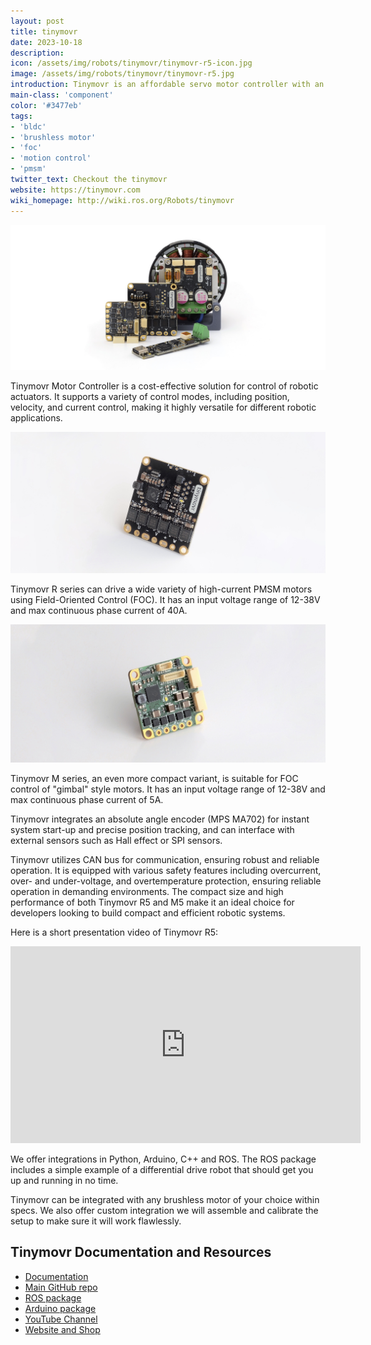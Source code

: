 ```yaml
---
layout: post
title: tinymovr
date: 2023-10-18
description:
icon: /assets/img/robots/tinymovr/tinymovr-r5-icon.jpg
image: /assets/img/robots/tinymovr/tinymovr-r5.jpg
introduction: Tinymovr is an affordable servo motor controller with an embedded angle sensor. It enables trajectory, position, velocity and torque control using Field Oriented Control (FOC), and operation through CAN bus.
main-class: 'component'
color: '#3477eb'
tags:
- 'bldc'
- 'brushless motor'
- 'foc'
- 'motion control'
- 'pmsm'
twitter_text: Checkout the tinymovr
website: https://tinymovr.com
wiki_homepage: http://wiki.ros.org/Robots/tinymovr
---
```


![Tinymovr Family](/assets/img/robots/tinymovr/fam.jpg)

Tinymovr Motor Controller is a cost-effective solution for control of robotic actuators. It supports a variety of control modes, including position, velocity, and current control, making it highly versatile for different robotic applications.

![Tinymovr R5](/assets/img/robots/tinymovr/tinymovr-r5.jpg)

Tinymovr R series can drive a wide variety of high-current PMSM motors using Field-Oriented Control (FOC). It has an input voltage range of 12-38V and max continuous phase current of 40A.

![Tinymovr M5](/assets/img/robots/tinymovr/tinymovr-m5.jpg)

Tinymovr M series, an even more compact variant, is suitable for FOC control of "gimbal" style motors. It has an input voltage range of 12-38V and max continuous phase current of 5A. 

Tinymovr integrates an absolute angle encoder (MPS MA702) for instant system start-up and precise position tracking, and can interface with external sensors such as Hall effect or SPI sensors.

Tinymovr utilizes CAN bus for communication, ensuring robust and reliable operation. It is equipped with various safety features including overcurrent, over- and under-voltage, and overtemperature protection, ensuring reliable operation in demanding environments. The compact size and high performance of both Tinymovr R5 and M5 make it an ideal choice for developers looking to build compact and efficient robotic systems.

Here is a short presentation video of Tinymovr R5:
<iframe width="560" height="315" src="https://youtu.be/hC0JtS3Kz-A?si=eTmTdU6a56ZC0ckL" frameborder="0" allowfullscreen></iframe>

We offer integrations in Python, Arduino, C++ and ROS. The ROS package includes a simple example of a differential drive robot that should get you up and running in no time.

Tinymovr can be integrated with any brushless motor of your choice within specs. We also offer custom integration  we will assemble and calibrate the setup to make sure it will work flawlessly.

## Tinymovr Documentation and Resources
- [Documentation](https://tinymovr.readthedocs.io)
- [Main GitHub repo](https://github.com/tinymovr/Tinymovr)
- [ROS package](https://github.com/tinymovr/Tinymovr-ROS)
- [Arduino package](https://github.com/tinymovr/Tinymovr-Arduino)
- [YouTube Channel](https://youtube.com/@tinymovr)
- [Website and Shop](https://tinymovr.com/shop)
